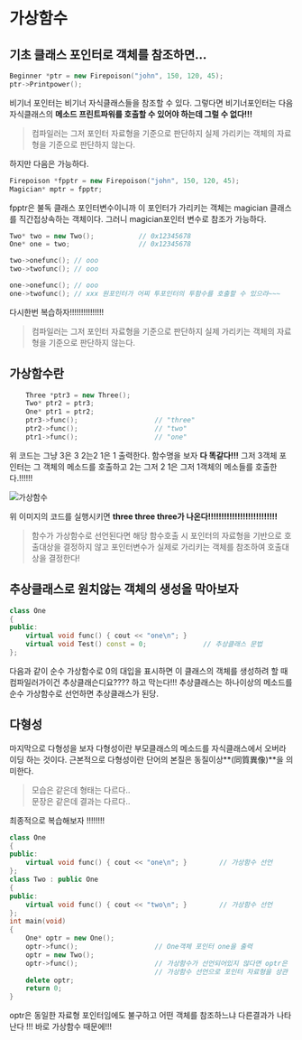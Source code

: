 # 가상함수

## 기초 클래스 포인터로 객체를 참조하면...

```c++
Beginner *ptr = new Firepoison("john", 150, 120, 45);
ptr->Printpower();
```

비기너 포인터는 비기너 자식클래스들을 참조할 수 있다. 그렇다면
비기너포인터는 다음 자식클래스의 **메소드 프린트파워를 호출할 수 있어야 하는데 그럴 수 없다!!!**

> 컴파일러는 그저 포인터 자료형을 기준으로 판단하지 실제 가리키는 객체의 자료형을 기준으로 판단하지 않는다.

하지만 다음은 가능하다.

```c++
Firepoison *fpptr = new Firepoison("john", 150, 120, 45);
Magician* mptr = fpptr;
```

fpptr은 불독 클래스 포인터변수이니까 이 포인터가 가리키는 객체는 magician  클래스를
직간접상속하는 객체이다. 그러니 magician포인터 변수로 참조가 가능하다.

```c++
Two* two = new Two();			// 0x12345678
One* one = two;					// 0x12345678

two->onefunc();	// ooo
two->twofunc();	// ooo

one->onefunc();	// ooo
one->twofunc();	// xxx 원포인터가 어찌 투포인터의 투함수를 호출할 수 있으랴~~~
```

다시한번 복습하자!!!!!!!!!!!!!!!

> 컴파일러는 그저 포인터 자료형을 기준으로 판단하지 실제 가리키는 객체의 자료형을 기준으로 판단하지 않는다.

## 가상함수란

```c++
	Three *ptr3 = new Three();
	Two* ptr2 = ptr3;
	One* ptr1 = ptr2;
	ptr3->func(); 					// "three"
	ptr2->func();					// "two"
	ptr1->func();					// "one"
```

위 코드는 그냥  3은 3 2는2 1은 1 출력한다. 함수명을 보자 **다 똑같다!!!** 
그저 3객체 포인터는 그 객체의 메소드를 호출하고 2는 그저 2 1은 그저 1객체의 메소들를 호출한다.!!!!!!

![가상함수](https://user-images.githubusercontent.com/43857226/80078980-9d581d00-858a-11ea-80d9-661da51f03d6.PNG)

위 이미지의 코드를 실행시키면 **three three three가 나온다!!!!!!!!!!!!!!!!!!!!!!!!!!**

> 함수가 가상함수로 선언된다면 해당 함수호출 시 포인터의 자료형을 기반으로 호출대상을 결정하지 않고 포인터변수가 실제로 가리키는 객체를 참조하여 호출대상을 결정한다!

## 추상클래스로 원치않는 객체의 생성을 막아보자

```c++
class One
{
public:
	virtual void func() { cout << "one\n"; }
	virtual void Test() const = 0;				// 추상클래스 문법
};
```

다음과 같이 순수 가상함수로 0의 대입을 표시하면 이 클래스의 객체를 생성하려 할 때 컴파일러가이건 추상클래슨디요???? 하고 막는다!!! 추상클래스는 하나이상의 메소드를 순수 가상함수로 선언하면 추상클래스가 된당.

## 다형성

마지막으로 다형성을 보자 다형성이란 부모클래스의 메소드를 자식클래스에서 오버라이딩 하는 것이다. 근본적으로 다형성이란 단어의 본질은 동질이상**(同質異像)**을 의미한다.

> 모습은 같은데 형태는 다르다..</br>
> 문장은 같은데 결과는 다르다..</br>

최종적으로 복습해보자 !!!!!!!!

```c++
class One
{
public:
	virtual void func() { cout << "one\n"; }		// 가상함수 선언
};
class Two : public One
{
public:
	virtual void func() { cout << "two\n"; }		// 가상함수 선언
};
int main(void)
{
	One* optr = new One(); 
	optr->func();					// One객체 포인터 one을 출력
	optr = new Two();
	optr->func();					// 가상함수가 선언되어있지 않다면 optr은 									  // One을 가리키는 포인터이므로 one출력
									// 가상함수 선언으로 포인터 자료형을 상관									// 하지 않고 실제 가리키고 있는 Two객체의 									   // 메소드를 호출
	delete optr;
	return 0;
}
```

optr은 동일한 자료형 포인터임에도 불구하고 어떤 객체를 참조하느냐 다른결과가 나타난다 !!! 
바로 가상함수 때문에!!!
